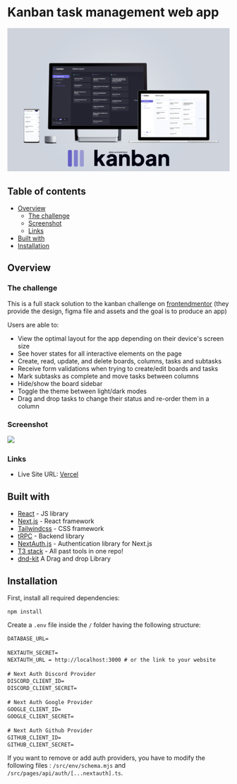 #  Kanban task management web app 

![The app is fully responsive!](/Kanban.jpg)

## Table of contents

- [Overview](#overview)
  - [The challenge](#the-challenge)
  - [Screenshot](#screenshot)
  - [Links](#links)
- [Built with](#built-with)
 - [Installation](#installation)





## Overview

### The challenge

This is a full stack solution to the kanban challenge on [frontendmentor](https://www.frontendmentor.io/challenges/kanban-task-management-web-app-wgQLt-HlbB) (they provide the design, figma file and assets and the goal is to produce an app)

Users are able to:

- View the optimal layout for the app depending on their device's screen size
- See hover states for all interactive elements on the page
- Create, read, update, and delete boards, columns, tasks and subtasks
- Receive form validations when trying to create/edit boards and tasks
- Mark subtasks as complete and move tasks between columns
- Hide/show the board sidebar
- Toggle the theme between light/dark modes
- Drag and drop tasks to change their status and re-order them in a column

### Screenshot

![](/Overview.gif)

### Links

- Live Site URL: [Vercel](https://kanban-task-management-web-app-plum.vercel.app/)

## Built with
- [React](https://reactjs.org/) - JS library
- [Next.js](https://nextjs.org/) - React framework
- [Tailwindcss](https://tailwindcss.com) - CSS framework
- [tRPC](https://trpc.io) - Backend library
- [NextAuth.js](https://next-auth.js.org/) - Authentication library for Next.js
- [T3 stack](https://create.t3.gg/) - All past tools in one repo!
- [dnd-kit](https://dndkit.com/) A Drag and drop Library

## Installation

First, install all required dependencies:

```
npm install
```

Create a `.env` file inside the `/` folder having the following structure:

```.env
DATABASE_URL=

NEXTAUTH_SECRET=
NEXTAUTH_URL = http://localhost:3000 # or the link to your website

# Next Auth Discord Provider
DISCORD_CLIENT_ID=
DISCORD_CLIENT_SECRET=

# Next Auth Google Provider
GOOGLE_CLIENT_ID=
GOOGLE_CLIENT_SECRET=

# Next Auth Github Provider
GITHUB_CLIENT_ID=
GITHUB_CLIENT_SECRET=
```

If you want to remove or add auth providers, you have to modify the following files : `/src/env/schema.mjs` and `/src/pages/api/auth/[...nextauth].ts`.




